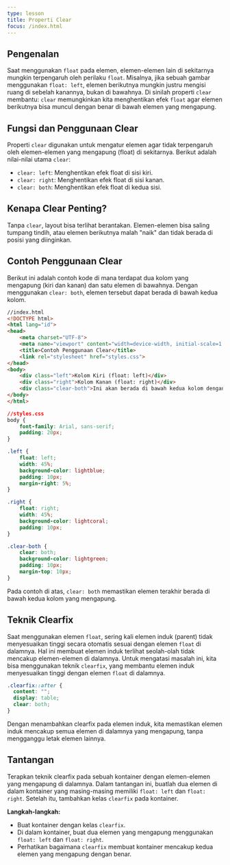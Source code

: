 ```yaml
---
type: lesson
title: Properti Clear
focus: /index.html
---
```


## Pengenalan

Saat menggunakan `float` pada elemen, elemen-elemen lain di sekitarnya mungkin terpengaruh oleh perilaku `float`. Misalnya, jika sebuah gambar menggunakan `float: left`, elemen berikutnya mungkin justru mengisi ruang di sebelah kanannya, bukan di bawahnya. Di sinilah properti `clear` membantu: `clear` memungkinkan kita menghentikan efek `float` agar elemen berikutnya bisa muncul dengan benar di bawah elemen yang mengapung.

## Fungsi dan Penggunaan Clear

Properti `clear` digunakan untuk mengatur elemen agar tidak terpengaruh oleh elemen-elemen yang mengapung (float) di sekitarnya. Berikut adalah nilai-nilai utama `clear`:

- `clear: left`: Menghentikan efek float di sisi kiri.
- `clear: right`: Menghentikan efek float di sisi kanan.
- `clear: both`: Menghentikan efek float di kedua sisi.

## Kenapa Clear Penting?

Tanpa `clear`, layout bisa terlihat berantakan. Elemen-elemen bisa saling tumpang tindih, atau elemen berikutnya malah "naik" dan tidak berada di posisi yang diinginkan.

## Contoh Penggunaan Clear

Berikut ini adalah contoh kode di mana terdapat dua kolom yang mengapung (kiri dan kanan) dan satu elemen di bawahnya. Dengan menggunakan `clear: both`, elemen tersebut dapat berada di bawah kedua kolom.

```html
//index.html
<!DOCTYPE html>
<html lang="id">
<head>
    <meta charset="UTF-8">
    <meta name="viewport" content="width=device-width, initial-scale=1.0">
    <title>Contoh Penggunaan Clear</title>
    <link rel="stylesheet" href="styles.css">
</head>
<body>
    <div class="left">Kolom Kiri (float: left)</div>
    <div class="right">Kolom Kanan (float: right)</div>
    <div class="clear-both">Ini akan berada di bawah kedua kolom dengan `clear: both`</div>
</body>
</html>
```

```css
//styles.css
body {
    font-family: Arial, sans-serif;
    padding: 20px;
}

.left {
    float: left;
    width: 45%;
    background-color: lightblue;
    padding: 10px;
    margin-right: 5%;
}

.right {
    float: right;
    width: 45%;
    background-color: lightcoral;
    padding: 10px;
}

.clear-both {
    clear: both;
    background-color: lightgreen;
    padding: 10px;
    margin-top: 10px;
}
```

Pada contoh di atas, `clear: both` memastikan elemen terakhir berada di bawah kedua kolom yang mengapung.

## Teknik Clearfix

Saat menggunakan elemen `float`, sering kali elemen induk (parent) tidak menyesuaikan tinggi secara otomatis sesuai dengan elemen `float` di dalamnya. Hal ini membuat elemen induk terlihat seolah-olah tidak mencakup elemen-elemen di dalamnya. Untuk mengatasi masalah ini, kita bisa menggunakan teknik `clearfix`, yang membantu elemen induk menyesuaikan tinggi dengan elemen `float` di dalamnya.

```css
.clearfix::after {
  content: "";
  display: table;
  clear: both;
}
```

Dengan menambahkan clearfix pada elemen induk, kita memastikan elemen induk mencakup semua elemen di dalamnya yang mengapung, tanpa mengganggu letak elemen lainnya.

## Tantangan

Terapkan teknik clearfix pada sebuah kontainer dengan elemen-elemen yang mengapung di dalamnya. Dalam tantangan ini, buatlah dua elemen di dalam kontainer yang masing-masing memiliki `float: left` dan `float: right`. Setelah itu, tambahkan kelas `clearfix` pada kontainer.

**Langkah-langkah:**

- Buat kontainer dengan kelas `clearfix`.
- Di dalam kontainer, buat dua elemen yang mengapung menggunakan `float: left` dan `float: right`.
- Perhatikan bagaimana `clearfix` membuat kontainer mencakup kedua elemen yang mengapung dengan benar.
